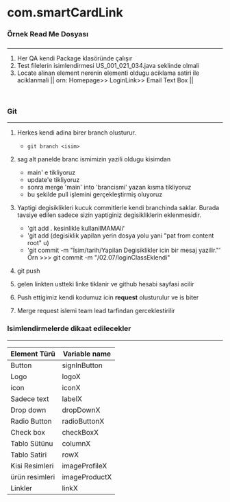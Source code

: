 # com.smartCardLink
### Örnek Read Me Dosyası
### 
***

1. Her QA kendi Package klasöründe çalışır
2. Test filelerin isimlendirmesi US_001_021_034.java seklinde olmali
2. Locate alinan element nerenin elementi oldugu aciklama satiri ile aciklanmali
   || orn:  Homepage>> LoginLink>> Email Text Box ||

<br/>

### Git
***
1. Herkes kendi adina birer branch olusturur.
    * `git branch <isim>`

2. sag alt panelde branc ismimizin yazili oldugu kisimdan
    * main' e tikliyoruz
    * update'e tikliyoruz
    * sonra merge 'main' into 'brancismi' yazan kısma tikliyoruz
    * bu şekilde pull işlemini gerçekleştirmiş oluyoruz

3. Yaptigi degisiklikleri kucuk commitlerle kendi branchinda saklar. Burada tavsiye edilen sadece sizin yaptiginiz degisikliklerin eklenmesidir.
    * 'git add . kesinlikle kullanilMAMAli'
    * 'git add (degisiklik yapilan yerin  dosya yolu yani "pat from content root" u)
    * 'git commit -m "İsim/tarih/Yapilan Degisiklikler icin bir mesaj yazilir."'
      Örn >>> git commit -m "<Kendi isminiz>/02.07/loginClassEklendi"
4. git push

5. gelen linkten ustteki linke tiklanir ve github hesabi sayfasi acilir

6. Push ettigimiz kendi kodumuz icin **request** olusturulur ve is biter

7. Merge request islemi team lead tarfindan gerceklestirilir


### Isimlendirmelerde dikaat edilecekler
***
| Element Türü   | Variable name |
|----------------|--------------|
| Button         | signInButton |    
| Logo           | logoX         |
| icon           | iconX        |
| Sadece text    | labelX       |
| Drop down      | dropDownX    |
| Radio Button   | radioButtonX |
| Check box      | checkBoxX    |
| Tablo Sütünu   | columnX      |
| Tablo Satiri   | rowX         |
| Kisi Resimleri | imageProfileX |
| ürün resimleri | imageProductX |
| Linkler        | linkX        |
